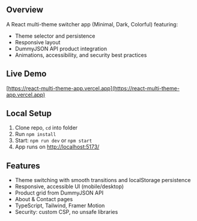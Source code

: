 ## Overview
A React multi-theme switcher app (Minimal, Dark, Colorful) featuring:
- Theme selector and persistence
- Responsive layout
- DummyJSON API product integration
- Animations, accessibility, and security best practices

## Live Demo
[https://react-multi-theme-app.vercel.app](https://react-multi-theme-app.vercel.app)

## Local Setup
1. Clone repo, `cd` into folder
2. Run `npm install`
3. Start: `npm run dev` or `npm start`
4. App runs on [http://localhost:5173/](http://localhost:5173/)

## Features
- Theme switching with smooth transitions and localStorage persistence
- Responsive, accessible UI (mobile/desktop)
- Product grid from DummyJSON API
- About & Contact pages
- TypeScript, Tailwind, Framer Motion
- Security: custom CSP, no unsafe libraries
